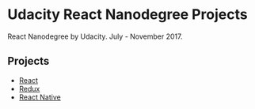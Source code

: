 # Udacity React Nanodegree Projects
React Nanodegree by Udacity. July - November 2017.

## Projects
* [React](https://github.com/RusPosevkin/book-tracking)
* [Redux](https://github.com/RusPosevkin/readable)
* [React Native](https://github.com/RusPosevkin/UdaciCards)
